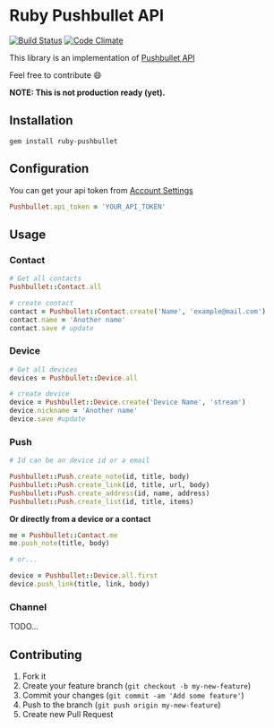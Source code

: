 # Ruby Pushbullet API

[![Build Status](https://travis-ci.org/letz/ruby-pushbullet.svg)](https://travis-ci.org/letz/ruby-pushbullet)
[![Code Climate](https://codeclimate.com/github/letz/ruby-pushbullet/badges/gpa.svg)](https://codeclimate.com/github/letz/ruby-pushbullet)


This library is an implementation of [Pushbullet API](https://docs.pushbullet.com/http)


Feel free to contribute :smile:

**NOTE: This is not production ready (yet).**

## Installation

```
gem install ruby-pushbullet
```

## Configuration

You can get your api token from [Account Settings](https://www.pushbullet.com/account)

```ruby
Pushbullet.api_token = 'YOUR_API_TOKEN'
```

## Usage

### Contact

```ruby
# Get all contacts
Pushbullet::Contact.all

# create contact
contact = Pushbullet::Contact.create('Name', 'example@mail.com')
contact.name = 'Another name'
contact.save # update

```

### Device

```ruby
# Get all devices
devices = Pushbullet::Device.all

# create device
device = Pushbullet::Device.create('Device Name', 'stream')
device.nickname = 'Another name'
device.save #update

```

### Push

```ruby
# Id can be an device id or a email

Pushbullet::Push.create_note(id, title, body)
Pushbullet::Push.create_link(id, title, url, body)
Pushbullet::Push.create_address(id, name, address)
Pushbullet::Push.create_list(id, title, items)
```

**Or directly from a device or a contact**

```ruby
me = Pushbullet::Contact.me
me.push_note(title, body)

# or...

device = Pushbullet::Device.all.first
device.push_link(title, link, body)

```

### Channel

TODO...


## Contributing

1. Fork it
2. Create your feature branch (`git checkout -b my-new-feature`)
3. Commit your changes (`git commit -am 'Add some feature'`)
4. Push to the branch (`git push origin my-new-feature`)
5. Create new Pull Request
